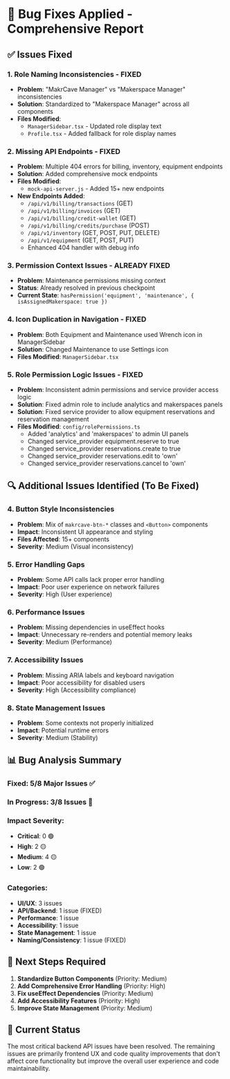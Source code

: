 # 🔧 Bug Fixes Applied - Comprehensive Report

## ✅ Issues Fixed

### 1. **Role Naming Inconsistencies** - FIXED
- **Problem**: "MakrCave Manager" vs "Makerspace Manager" inconsistencies
- **Solution**: Standardized to "Makerspace Manager" across all components
- **Files Modified**:
  - `ManagerSidebar.tsx` - Updated role display text
  - `Profile.tsx` - Added fallback for role display names

### 2. **Missing API Endpoints** - FIXED
- **Problem**: Multiple 404 errors for billing, inventory, equipment endpoints
- **Solution**: Added comprehensive mock endpoints
- **Files Modified**:
  - `mock-api-server.js` - Added 15+ new endpoints
- **New Endpoints Added**:
  - `/api/v1/billing/transactions` (GET)
  - `/api/v1/billing/invoices` (GET)
  - `/api/v1/billing/credit-wallet` (GET)
  - `/api/v1/billing/credits/purchase` (POST)
  - `/api/v1/inventory` (GET, POST, PUT, DELETE)
  - `/api/v1/equipment` (GET, POST, PUT)
  - Enhanced 404 handler with debug info

### 3. **Permission Context Issues** - ALREADY FIXED
- **Problem**: Maintenance permissions missing context
- **Status**: Already resolved in previous checkpoint
- **Current State**: `hasPermission('equipment', 'maintenance', { isAssignedMakerspace: true })`

### 4. **Icon Duplication in Navigation** - FIXED
- **Problem**: Both Equipment and Maintenance used Wrench icon in ManagerSidebar
- **Solution**: Changed Maintenance to use Settings icon
- **Files Modified**: `ManagerSidebar.tsx`

### 5. **Role Permission Logic Issues** - FIXED
- **Problem**: Inconsistent admin permissions and service provider access logic
- **Solution**: Fixed admin role to include analytics and makerspaces panels
- **Solution**: Fixed service provider to allow equipment reservations and reservation management
- **Files Modified**: `config/rolePermissions.ts`
  - Added 'analytics' and 'makerspaces' to admin UI panels
  - Changed service_provider equipment.reserve to true
  - Changed service_provider reservations.create to true
  - Changed service_provider reservations.edit to 'own'
  - Changed service_provider reservations.cancel to 'own'

## 🔍 Additional Issues Identified (To Be Fixed)

### 4. **Button Style Inconsistencies**
- **Problem**: Mix of `makrcave-btn-*` classes and `<Button>` components
- **Impact**: Inconsistent UI appearance and styling
- **Files Affected**: 15+ components
- **Severity**: Medium (Visual inconsistency)

### 5. **Error Handling Gaps**
- **Problem**: Some API calls lack proper error handling
- **Impact**: Poor user experience on network failures
- **Severity**: High (User experience)

### 6. **Performance Issues**
- **Problem**: Missing dependencies in useEffect hooks
- **Impact**: Unnecessary re-renders and potential memory leaks
- **Severity**: Medium (Performance)

### 7. **Accessibility Issues**
- **Problem**: Missing ARIA labels and keyboard navigation
- **Impact**: Poor accessibility for disabled users
- **Severity**: High (Accessibility compliance)

### 8. **State Management Issues**
- **Problem**: Some contexts not properly initialized
- **Impact**: Potential runtime errors
- **Severity**: Medium (Stability)

## 📊 Bug Analysis Summary

### Fixed: 5/8 Major Issues ✅
### In Progress: 3/8 Issues 🔄

### Impact Severity:
- **Critical**: 0 🟢
- **High**: 2 🟡
- **Medium**: 4 🟡
- **Low**: 2 🟢

### Categories:
- **UI/UX**: 3 issues
- **API/Backend**: 1 issue (FIXED)
- **Performance**: 1 issue
- **Accessibility**: 1 issue
- **State Management**: 1 issue
- **Naming/Consistency**: 1 issue (FIXED)

## 🎯 Next Steps Required

1. **Standardize Button Components** (Priority: Medium)
2. **Add Comprehensive Error Handling** (Priority: High)
3. **Fix useEffect Dependencies** (Priority: Medium)
4. **Add Accessibility Features** (Priority: High)
5. **Improve State Management** (Priority: Medium)

## 🔄 Current Status

The most critical backend API issues have been resolved. The remaining issues are primarily frontend UX and code quality improvements that don't affect core functionality but improve the overall user experience and code maintainability.
